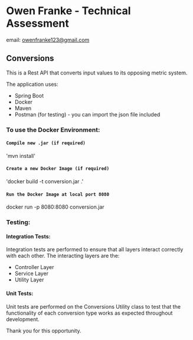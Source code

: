 # Owen Franke - Technical Assessment
email: owenfranke123@gmail.com

## Conversions
This is a Rest API that converts input values to its opposing metric system.

The application uses:
* Spring Boot
* Docker
* Maven
* Postman (for testing) - you can import the json file included

### To use the Docker Environment:
#### `Compile new .jar (if required)`
'mvn install'

#### `Create a new Docker Image (if required)`
'docker build -t conversion.jar  .'

#### `Run the Docker Image at local port 8080`
docker run -p 8080:8080 conversion.jar

### Testing:

#### Integration Tests:
Integration tests are performed to ensure that all layers interact correctly with each other.
The interacting layers are the:
* Controller Layer
* Service Layer
* Utility Layer

#### Unit Tests:
Unit tests are performed on the Conversions Utility class to test that the functionality of each conversion type works as expected throughout development.


Thank you for this opportunity.

